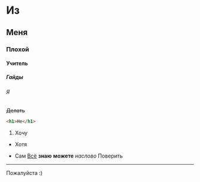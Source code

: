 # Из
## Меня
### Плохой
#### Учитель
##### Гайды
###### Я
~~Делать~~
```html
<h1>Не</h1>
``` 
1. Хочу
* Хотя
- Сам
[Всё](https://www.yandex.ru)
**знаю**
__можете__
_наслово_
Поверить

---

Пожалуйста :)
